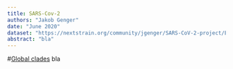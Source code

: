 ```yaml
---
title: SARS-Cov-2
authors: "Jakob Genger"
date: "June 2020"
dataset: "https://nextstrain.org/community/jgenger/SARS-CoV-2-project/EarlyEuropev19NAclades"
abstract: "bla"
---
```



#[Global clades](https://nextstrain.org/community/jgenger/SARS-CoV-2-project/EarlyEuropev19NAclades?branchLabel=clade&c=gt-nuc_15380&d=map&f_region=Europe&p=full&r=division)
bla



